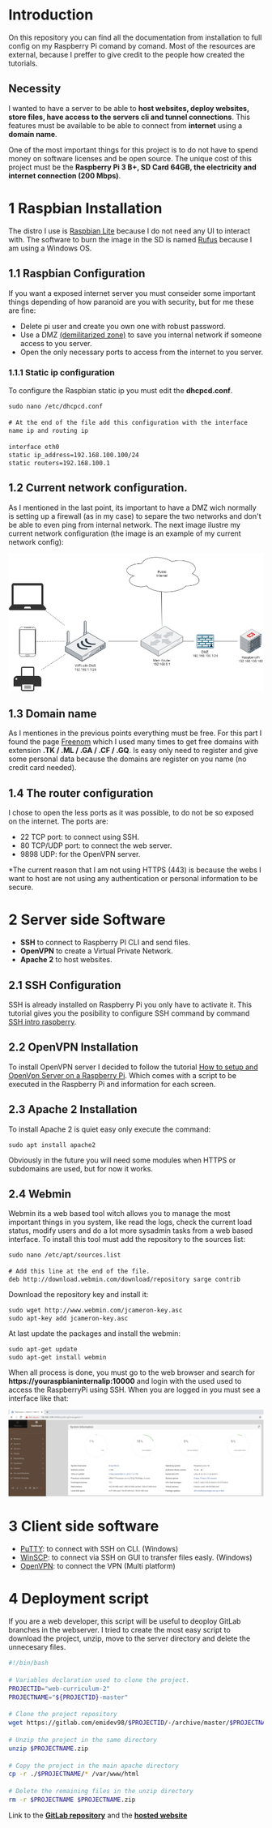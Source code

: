 # Introduction

On this repository you can find all the documentation from installation to full config on my Raspberry Pi comand by comand. Most of the resources are external, because I preffer to give credit to the people how created the tutorials.

## Necessity 

I wanted to have a server to be able to **host websites, deploy websites, store files, have access to the servers cli and tunnel connections**. This features must be available to be able to connect from **internet** using a **domain name**.

One of the most important things for this project is to do not have to spend money on software licenses and be open source. The unique cost of this project must be the **Raspberry Pi 3 B+, SD Card 64GB, the electricity and internet connection (200 Mbps)**.

# 1 Raspbian Installation

The distro I use is [Raspbian Lite](https://www.raspberrypi.org/downloads/raspbian/) because I do not need any UI to interact with. The software to burn the image 
in the SD is named [Rufus](https://rufus.ie/) because I am using a Windows OS.

## 1.1 Raspbian Configuration

If you want a exposed internet server you must conseider some important things depending of how paranoid are you with security, but for me these are fine:
- Delete pi user and create you own one with robust password.
- Use a DMZ [(demilitarized zone)](https://en.wikipedia.org/wiki/DMZ_(computing)) to save you internal network if someone access to you server.
- Open the only necessary ports to access from the internet to you server.

### 1.1.1 Static ip configuration

To configure the Raspbian static ip you must edit the **dhcpcd.conf**.

```
sudo nano /etc/dhcpcd.conf

# At the end of the file add this configuration with the interface name ip and routing ip

interface eth0
static ip_address=192.168.100.100/24
static routers=192.168.100.1
```

## 1.2 Current network configuration.

As I mentioned in the last point, its important to have a DMZ wich normally is setting up a firewall (as in my case) to separe the two networks and don't be able to even ping from internal network. The next image ilustre my current network configuration (the image is an example of my current network config): 

![Network Diagram](./network_diagram.png)

## 1.3 Domain name

As I mentiones in the previous points everything must be free. For this part I found the page [Freenom](https://my.freenom.com/) which I used many times to get free domains with extension **.TK / .ML / .GA / .CF / .GQ**. Is easy only need to register and give some personal data because the domains are register on you name (no credit card needed).

## 1.4 The router configuration

I chose to open the less ports as it was possible, to do not be so exposed on the internet. The ports are:

- 22 TCP port: to connect using SSH.
- 80 TCP/UDP port: to connect the web server.
- 9898 UDP: for the OpenVPN server.

*The current reason that I am not using HTTPS (443) is because the webs I want to host are not using any authentication or personal information to be secure.

# 2 Server side Software 

- **SSH** to connect to Raspberry PI CLI and send files. 
- **OpenVPN** to create a Virtual Private Network.
- **Apache 2** to host websites.

## 2.1 SSH Configuration

SSH is already installed on Raspberry Pi you only have to activate it. This tutorial gives you the posibility to configure SSH command by command [SSH intro raspberry](https://itsfoss.com/ssh-into-raspberry/).

## 2.2 OpenVPN Installation 

To install OpenVPN server I decided to follow the tutorial [How to setup and OpenVpn Server on a Raspberry Pi](https://dzone.com/articles/how-to-setup-an-openvpn-server-on-a-raspberry-pi). Which comes with a script to be executed in the Raspberry Pi and information for each screen.

## 2.3 Apache 2 Installation

To install Apache 2 is quiet easy only execute the command:

```
sudo apt install apache2
```

Obviously in the future you will need some modules when HTTPS or subdomains are used, but for now it works.

## 2.4 Webmin

Webmin its a web based tool witch allows you to manage the most important things in you system, like read the logs, check the current load status, modify users and do a lot more sysadmin tasks from a web based interface. To install this tool must add the repository to the sources list:

```
sudo nano /etc/apt/sources.list

# Add this line at the end of the file.
deb http://download.webmin.com/download/repository sarge contrib
```

Download the repository key and install it:

```
sudo wget http://www.webmin.com/jcameron-key.asc
sudo apt-key add jcameron-key.asc
```

At last update the packages and install the webmin:

```
sudo apt-get update
sudo apt-get install webmin
```

When all process is done, you must go to the web browser and search for **https://youraspbianinternalip:10000** and login with the used used to access the RaspberryPi using SSH. When you are logged in you must see a interface like that:

![Webmin Interface](./webmin.png)

# 3 Client side software

- [PuTTY](https://www.putty.org/): to connect with SSH on CLI. (Windows)
- [WinSCP](https://www.putty.org/): to connect via SSH on GUI to transfer files easly. (Windows)
- [OpenVPN](https://openvpn.net/): to connect the VPN (Multi platform)

# 4 Deployment script

If you are a web developer, this script will be useful to deoploy GitLab branches in the webserver. I tried to create the most easy script to download the project, unzip, move to the server directory and delete the unnecesary files.

```bash
#!/bin/bash

# Variables declaration used to clone the project.
PROJECTID="web-curriculum-2"
PROJECTNAME="${PROJECTID}-master"

# Clone the project repository
wget https://gitlab.com/emidev98/$PROJECTID/-/archive/master/$PROJECTNAME.zip

# Unzip the project in the same directory
unzip $PROJECTNAME.zip

# Copy the project in the main apache directory
cp -r ./$PROJECTNAME/* /var/www/html

# Delete the remaining files in the unzip directory
rm -r $PROJECTNAME $PROJECTNAME.zip

```
Link to the **[GitLab repository](https://gitlab.com/emidev98/web-curriculum-2)** and the **[hosted website](http://emilian.cf/)**